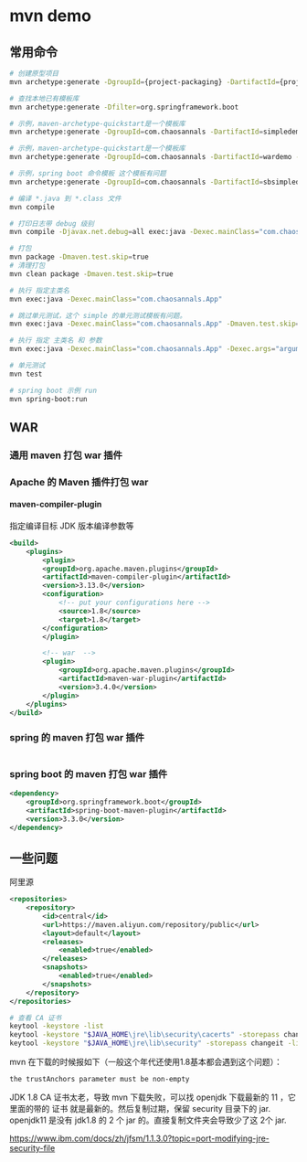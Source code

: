 # mvn demo

## 常用命令

```bash
# 创建原型项目
mvn archetype:generate -DgroupId={project-packaging} -DartifactId={project-name} -DarchetypeArtifactId={maven-template}  -DinteractiveMode=false

# 查找本地已有模板库
mvn archetype:generate -Dfilter=org.springframework.boot

# 示例，maven-archetype-quickstart是一个模板库
mvn archetype:generate -DgroupId=com.chaosannals -DartifactId=simpledemo -DarchetypeArtifactId=maven-archetype-quickstart  -DinteractiveMode=false

# 示例，maven-archetype-quickstart是一个模板库
mvn archetype:generate -DgroupId=com.chaosannals -DartifactId=wardemo -DarchetypeArtifactId=maven-archetype-quickstart  -DinteractiveMode=false

# 示例，spring boot 命令模板 这个模板有问题
mvn archetype:generate -DgroupId=com.chaosannals -DartifactId=sbsimpledemo -DarchetypeGroupId=org.springframework.boot -DarchetypeArtifactId=spring-boot-sample-simple-archetype  -DinteractiveMode=false

# 编译 *.java 到 *.class 文件
mvn compile

# 打印日志带 debug 级别
mvn compile -Djavax.net.debug=all exec:java -Dexec.mainClass="com.chaosannals.App" -Dmaven.test.skip=true

# 打包
mvn package -Dmaven.test.skip=true
# 清理打包
mvn clean package -Dmaven.test.skip=true

# 执行 指定主类名
mvn exec:java -Dexec.mainClass="com.chaosannals.App"

# 跳过单元测试，这个 simple 的单元测试模板有问题。
mvn exec:java -Dexec.mainClass="com.chaosannals.App" -Dmaven.test.skip=true

# 执行 指定 主类名 和 参数
mvn exec:java -Dexec.mainClass="com.chaosannals.App" -Dexec.args="argument1"

# 单元测试
mvn test

# spring boot 示例 run
mvn spring-boot:run
```

## WAR

### 通用 maven 打包 war 插件

### Apache 的 Maven 插件打包 war

#### maven-compiler-plugin

指定编译目标 JDK 版本编译参数等

```xml
<build>
    <plugins>
        <plugin>
        <groupId>org.apache.maven.plugins</groupId>
        <artifactId>maven-compiler-plugin</artifactId>
        <version>3.13.0</version>
        <configuration>
            <!-- put your configurations here -->
            <source>1.8</source>
            <target>1.8</target>
        </configuration>
        </plugin>

        <!-- war  -->
        <plugin>
            <groupId>org.apache.maven.plugins</groupId>
            <artifactId>maven-war-plugin</artifactId>
            <version>3.4.0</version>
        </plugin>
    </plugins>
</build>
```

### spring 的 maven 打包 war 插件

```xml

```

### spring boot 的 maven 打包 war 插件

```xml
<dependency>
    <groupId>org.springframework.boot</groupId>
    <artifactId>spring-boot-maven-plugin</artifactId>
    <version>3.3.0</version>
</dependency>
```


## 一些问题

阿里源

```xml
<repositories>
    <repository>
        <id>central</id>
        <url>https://maven.aliyun.com/repository/public</url>
        <layout>default</layout>
        <releases>
            <enabled>true</enabled>
        </releases>
        <snapshots>
            <enabled>true</enabled>
        </snapshots>
    </repository>
</repositories>
```

```bash
# 查看 CA 证书
keytool -keystore -list
keytool -keystore "$JAVA_HOME\jre\lib\security\cacerts" -storepass changeit -list
keytool -keystore "$JAVA_HOME\jre\lib\security" -storepass changeit -list
```

mvn 在下载的时候报如下（一般这个年代还使用1.8基本都会遇到这个问题）：
```
the trustAnchors parameter must be non-empty
```
JDK 1.8 CA 证书太老，导致 mvn 下载失败，可以找 openjdk 下载最新的 11 ，它里面的带的 证书 就是最新的。然后复制过期，保留 security 目录下的 jar. 
openjdk11 是没有 jdk1.8 的 2 个 jar 的。直接复制文件夹会导致少了这 2个 jar.

https://www.ibm.com/docs/zh/jfsm/1.1.3.0?topic=port-modifying-jre-security-file

